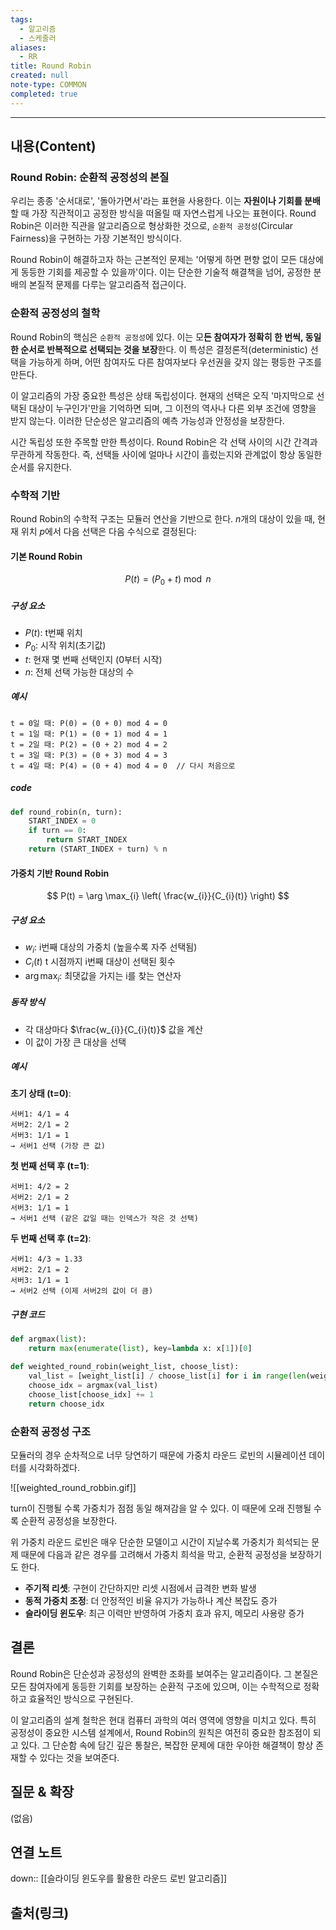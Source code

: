 ```yaml
---
tags:
  - 알고리즘
  - 스케줄러
aliases:
  - RR
title: Round Robin
created: null
note-type: COMMON
completed: true
---
```


---

## 내용(Content)

### Round Robin: 순환적 공정성의 본질

우리는 종종 '순서대로', '돌아가면서'라는 표현을 사용한다. 이는 **자원이나 기회를 분배**할 때 가장 직관적이고 공정한 방식을 떠올릴 때 자연스럽게 나오는 표현이다. Round Robin은 이러한 직관을 알고리즘으로 형상화한 것으로, `순환적 공정성`(Circular Fairness)을 구현하는 가장 기본적인 방식이다.

Round Robin이 해결하고자 하는 근본적인 문제는 '어떻게 하면 편향 없이 모든 대상에게 동등한 기회를 제공할 수 있을까'이다. 이는 단순한 기술적 해결책을 넘어, 공정한 분배의 본질적 문제를 다루는 알고리즘적 접근이다.

### 순환적 공정성의 철학

Round Robin의 핵심은 `순환적 공정성`에 있다. 이는 모**든 참여자가 정확히 한 번씩, 동일한 순서로 반복적으로 선택되는 것을 보장**한다. 이 특성은 결정론적(deterministic) 선택을 가능하게 하며, 어떤 참여자도 다른 참여자보다 우선권을 갖지 않는 평등한 구조를 만든다.

이 알고리즘의 가장 중요한 특성은 상태 독립성이다. 현재의 선택은 오직 '마지막으로 선택된 대상이 누구인가'만을 기억하면 되며, 그 이전의 역사나 다른 외부 조건에 영향을 받지 않는다. 이러한 단순성은 알고리즘의 예측 가능성과 안정성을 보장한다.

시간 독립성 또한 주목할 만한 특성이다. Round Robin은 각 선택 사이의 시간 간격과 무관하게 작동한다. 즉, 선택들 사이에 얼마나 시간이 흘렀는지와 관계없이 항상 동일한 순서를 유지한다.

### 수학적 기반

Round Robin의 수학적 구조는 모듈러 연산을 기반으로 한다. $n$개의 대상이 있을 때, 현재 위치 $p$에서 다음 선택은 다음 수식으로 결정된다:

#### 기본 Round Robin


$$P(t) = (P_{0} + t) \bmod n $$

##### 구성 요소

- $P(t)$: t번째 위치
- $P_{0}$: 시작 위치(초기값)
- $t$: 현재 몇 번째 선택인지 (0부터 시작)
- $n$: 전체 선택 가능한 대상의 수

##### 예시

```text
t = 0일 때: P(0) = (0 + 0) mod 4 = 0
t = 1일 때: P(1) = (0 + 1) mod 4 = 1
t = 2일 때: P(2) = (0 + 2) mod 4 = 2
t = 3일 때: P(3) = (0 + 3) mod 4 = 3
t = 4일 때: P(4) = (0 + 4) mod 4 = 0  // 다시 처음으로
```

##### code

```python
def round_robin(n, turn):
    START_INDEX = 0
    if turn == 0:
        return START_INDEX
    return (START_INDEX + turn) % n
```

#### 가중치 기반 Round Robin

$$
P(t) = \arg \max_{i} \left( \frac{w_{i}}{C_{i}(t)} \right)
$$

##### 구성 요소

- $w_{i}$: i번째 대상의 가중치 (높을수록 자주 선택됨)
- $C_{i}(t)$ t 시점까지 i번째 대상이 선택된 횟수
- $\arg \max_{i}$: 최댓값을 가지는 i를 찾는 연산자

##### 동작 방식

- 각 대상마다 $\frac{w_{i}}{C_{i}(t)}$ 값을 계산
- 이 값이 가장 큰 대상을 선택

##### 예시

**초기 상태 (t=0)**:

```text
서버1: 4/1 = 4
서버2: 2/1 = 2
서버3: 1/1 = 1
→ 서버1 선택 (가장 큰 값)
```

**첫 번째 선택 후 (t=1)**:

```text
서버1: 4/2 = 2
서버2: 2/1 = 2
서버3: 1/1 = 1
→ 서버1 선택 (같은 값일 때는 인덱스가 작은 것 선택)
```

**두 번째 선택 후 (t=2)**:

```text
서버1: 4/3 ≈ 1.33
서버2: 2/1 = 2
서버3: 1/1 = 1
→ 서버2 선택 (이제 서버2의 값이 더 큼)
```


##### 구현 코드

```python
def argmax(list):
    return max(enumerate(list), key=lambda x: x[1])[0]

def weighted_round_robin(weight_list, choose_list):
    val_list = [weight_list[i] / choose_list[i] for i in range(len(weight_list))]
    choose_idx = argmax(val_list)
    choose_list[choose_idx] += 1
    return choose_idx
```


### 순환적 공정성 구조

모듈러의 경우 순차적으로 너무 당연하기 때문에 가중치 라운드 로빈의 시뮬레이션 데이터를 시각화하겠다.


![[weighted_round_robbin.gif]]

turn이 진행될 수록 가중치가 점점 동일 해져감을 알 수 있다. 이 때문에 오래 진행될 수록 순환적 공정성을 보장한다.

위 가중치 라운드 로빈은 매우 단순한 모델이고 시간이 지날수록 가중치가 희석되는 문제 때문에 다음과 같은 경우를 고려해서 가중치 희석을 막고, 순환적 공정성을 보장하기도 한다.

- **주기적 리셋**: 구현이 간단하지만 리셋 시점에서 급격한 변화 발생
- **동적 가중치 조정**: 더 안정적인 비율 유지가 가능하나 계산 복잡도 증가
- **슬라이딩 윈도우**: 최근 이력만 반영하여 가중치 효과 유지, 메모리 사용량 증가

## 결론

Round Robin은 단순성과 공정성의 완벽한 조화를 보여주는 알고리즘이다. 그 본질은 모든 참여자에게 동등한 기회를 보장하는 순환적 구조에 있으며, 이는 수학적으로 정확하고 효율적인 방식으로 구현된다.

이 알고리즘의 설계 철학은 현대 컴퓨터 과학의 여러 영역에 영향을 미치고 있다. 특히 공정성이 중요한 시스템 설계에서, Round Robin의 원칙은 여전히 중요한 참조점이 되고 있다. 그 단순함 속에 담긴 깊은 통찰은, 복잡한 문제에 대한 우아한 해결책이 항상 존재할 수 있다는 것을 보여준다.

## 질문 & 확장

(없음)

## 연결 노트

down:: [[슬라이딩 윈도우를 활용한 라운드 로빈 알고리즘]]

## 출처(링크)





